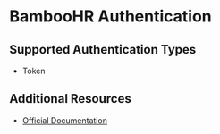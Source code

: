 # BambooHR Authentication

## Supported Authentication Types

- Token

## Additional Resources

- [Official Documentation](https://docs.bamboohr.com)